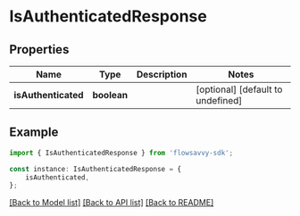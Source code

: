 # IsAuthenticatedResponse


## Properties

Name | Type | Description | Notes
------------ | ------------- | ------------- | -------------
**isAuthenticated** | **boolean** |  | [optional] [default to undefined]

## Example

```typescript
import { IsAuthenticatedResponse } from 'flowsavvy-sdk';

const instance: IsAuthenticatedResponse = {
    isAuthenticated,
};
```

[[Back to Model list]](../README.md#documentation-for-models) [[Back to API list]](../README.md#documentation-for-api-endpoints) [[Back to README]](../README.md)
